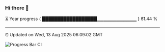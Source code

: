 ### Hi there 👋

⏳ Year progress { ██████████████████▁▁▁▁▁▁▁▁▁▁▁▁ } 61.44 %

---

⏰ Updated on Wed, 13 Aug 2025 06:09:02 GMT

![Progress Bar CI](https://github.com/liununu/liununu/workflows/Progress%20Bar%20CI/badge.svg)
